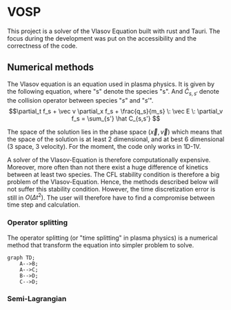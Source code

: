 # VOSP

This project is a solver of the Vlasov Equation built with rust and Tauri. The focus during the development was put on the accessibility and the correctness of the code.

## Numerical methods
The Vlasov equation is an equation used in plasma physics. It is given by the following equation, where "s" denote the species "s". And $\hat C_{s,s'}$ denote the collision operator between species "$s$" and "$s'$".
$$\partial_t f_s + \vec v \partial_x f_s + \frac{q_s}{m_s} \: \vec E \: \partial_v f_s = \sum_{s'} \hat C_{s,s'} $$

The space of the solution lies in the phase space ($\vec x , \vec v$) which means that the space of the solution is at least 2 dimensional, and at best 6 dimensional (3 space, 3 velocity). For the moment, the code only works in 1D-1V.

A solver of the Vlasov-Equation is therefore computationally expensive. Moreover, more often than not there exist a huge difference of kinetics between at least two species. The CFL stability condition is therefore a big problem of the Vlasov-Equation. Hence, the methods described below will not suffer this stability condition. However, the time discretization error is still in $O(\Delta t ^2)$. The user will therefore have to find a compromise between time step and calculation.

### Operator splitting

The operator splitting (or "time splitting" in plasma physics) is a numerical method that transform the equation into simpler problem to solve. 

```mermaid
graph TD;
    A-->B;
    A-->C;
    B-->D;
    C-->D;
```

### Semi-Lagrangian


